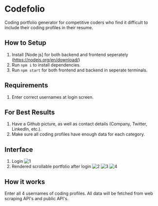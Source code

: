 # Codefolio
Coding portfolio generator for competitive coders who find it difficult to include their coding profiles in their resume.

## How to Setup
1) Install [Node js] for both backend and frontend seperately (https://nodejs.org/en/download/)
2) Run ```npm i``` to install dependencies.
3) Run ```npm start``` for both frontend and backend in seperate terminals.

## Requirements
1. Enter correct usernames at login screen.

## For Best Results
1. Have a Github picture, as well as contact details (Company, Twitter, LinkedIn, etc.).
2. Make sure all coding profiles have enough data for each category.

## Interface
1) Login
![1](https://github.com/Pradyumn-Garg/Codefolio/assets/86672147/711d658e-8f13-4edd-bfe9-5f4f10c59020)
2) Rendered scrollable portfolio after login
![2](https://github.com/Pradyumn-Garg/Codefolio/assets/86672147/6a1bbc54-5abe-4738-8438-cc8eab389c20)
![3](https://github.com/Pradyumn-Garg/Codefolio/assets/86672147/7e780f69-a78f-47d3-b1a7-c21d3f9fefc4)
![4](https://github.com/Pradyumn-Garg/Codefolio/assets/86672147/627cc0b2-287f-45b0-9be7-7aab712abc4d)

## How it works
Enter all 4 usernames of coding profiles. All data will be fetched from web scraping API's and public API's.
